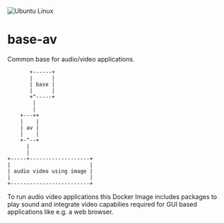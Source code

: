 ![Ubuntu Linux](https://img.shields.io/badge/tested-ubuntu-green.svg)

# base-av

Common base for audio/video applications.

```
       +------+
       |      |
       | base |
       |      |
       +^-----+
        |
        |
    +---++
    |    |
    | av |
    |    |
    +-^--+
      |
      |
+-----+-------------------+
|                         |
| audio video using image |
|                         |
+-------------------------+
```

To run audio video applications this Docker Image includes packages to play sound and integrate video capabilies required for GUI based applications like e.g. a web browser.
